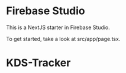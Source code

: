 # Firebase Studio

This is a NextJS starter in Firebase Studio.

To get started, take a look at src/app/page.tsx.
# KDS-Tracker
